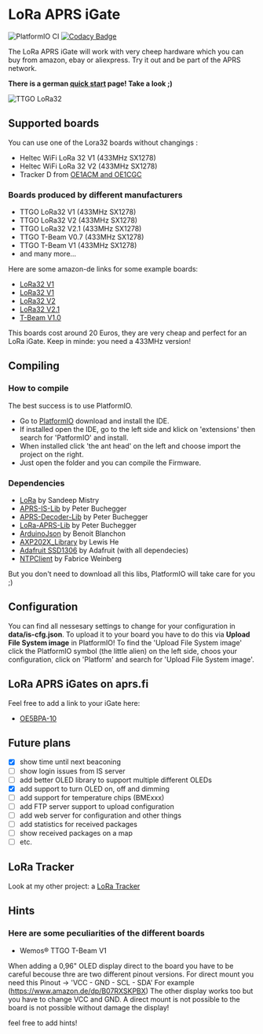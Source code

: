# LoRa APRS iGate

![PlatformIO CI](https://github.com/lora-aprs/LoRa_APRS_iGate/workflows/PlatformIO%20CI/badge.svg)
[![Codacy Badge](https://api.codacy.com/project/badge/Grade/0b7452d5b3b747b88c736e253dda51e6)](https://app.codacy.com/gh/lora-aprs/LoRa_APRS_iGate?utm_source=github.com&utm_medium=referral&utm_content=lora-aprs/LoRa_APRS_iGate&utm_campaign=Badge_Grade_Dashboard)

The LoRa APRS iGate will work with very cheep hardware which you can buy from amazon, ebay or aliexpress.
Try it out and be part of the APRS network.

**There is a german [quick start](https://www.lora-aprs.info/docs/LoRa_APRS_iGate/quick-start-guide/) page! Take a look ;)**

![TTGO LoRa32](pics/iGate.png)

## Supported boards

You can use one of the Lora32 boards without changings :

*   Heltec WiFi LoRa 32 V1 (433MHz SX1278)
*   Heltec WiFi LoRa 32 V2 (433MHz SX1278)
*   Tracker D from [OE1ACM and OE1CGC](https://www.lora-aprs.at/)

### Boards produced by different manufacturers
*   TTGO LoRa32 V1 (433MHz SX1278)
*   TTGO LoRa32 V2 (433MHz SX1278)
*   TTGO LoRa32 V2.1 (433MHz SX1278)
*   TTGO T-Beam V0.7 (433MHz SX1278)
*   TTGO T-Beam V1 (433MHz SX1278)
*   and many more...

Here are some amazon-de links for some example boards:
*   [LoRa32 V1](https://www.amazon.de/dp/B07VPHYYJD)
*   [LoRa32 V1](https://www.amazon.de/dp/B07QRG89ZV)
*   [LoRa32 V2](https://www.amazon.de/dp/B07VL97VNH)
*   [LoRa32 V2.1](https://www.amazon.de/dp/B07RXSKPBX)
*   [T-Beam V1.0](https://www.amazon.de/dp/B07RT9FKPL)

This boards cost around 20 Euros, they are very cheap and perfect for an LoRa iGate.
Keep in minde: you need a 433MHz version!

## Compiling

### How to compile

The best success is to use PlatformIO. 
*   Go to [PlatformIO](https://platformio.org/) download and install the IDE. 
*   If installed open the IDE, go to the left side and klick on 'extensions' then search for 'PatformIO' and install.
*   When installed click 'the ant head' on the left and choose import the project on the right.
*   Just open the folder and you can compile the Firmware.

### Dependencies

*   [LoRa](https://github.com/sandeepmistry/arduino-LoRa) by Sandeep Mistry
*   [APRS-IS-Lib](https://github.com/peterus/APRS-IS-Lib) by Peter Buchegger
*   [APRS-Decoder-Lib](https://github.com/peterus/APRS-Decoder-Lib) by Peter Buchegger
*   [LoRa-APRS-Lib](https://github.com/peterus/LoRa-APRS-Lib) by Peter Buchegger
*   [ArduinoJson](https://github.com/bblanchon/ArduinoJson) by Benoit Blanchon
*   [AXP202X_Library](https://github.com/lewisxhe/AXP202X_Library) by Lewis He
*   [Adafruit SSD1306](https://github.com/adafruit/Adafruit_SSD1306) by Adafruit (with all dependecies)
*   [NTPClient](https://github.com/arduino-libraries/NTPClient) by Fabrice Weinberg

But you don't need to download all this libs, PlatformIO will take care for you ;)

## Configuration

You can find all nessesary settings to change for your configuration in **data/is-cfg.json**.
To upload it to your board you have to do this via **Upload File System image** in PlatformIO!
To find the 'Upload File System image' click the PlatformIO symbol (the little alien) on the left side, choos your configuration, click on 'Platform' and search for 'Upload File System image'.

## LoRa APRS iGates on aprs.fi

Feel free to add a link to your iGate here:

*   [OE5BPA-10](https://aprs.fi/info/a/OE5BPA-10)

## Future plans

*   [x] show time until next beaconing
*   [ ] show login issues from IS server
*   [ ] add better OLED library to support multiple different OLEDs
*   [x] add support to turn OLED on, off and dimming
*   [ ] add support for temperature chips (BMExxx)
*   [ ] add FTP server support to upload configuration
*   [ ] add web server for configuration and other things
*   [ ] add statistics for received packages
*   [ ] show received packages on a map
*   [ ] etc.

## LoRa Tracker

Look at my other project: a [LoRa Tracker](https://github.com/peterus/LoRa_APRS_Tracker)

## Hints

### Here are some peculiarities of the different boards

*   Wemos® TTGO T-Beam V1

When adding a 0,96" OLED display direct to the board you have to be careful becouse thre are two different pinout versions. 
For direct mount you need this Pinout -> 'VCC - GND - SCL - SDA'
For example (https://www.amazon.de/dp/B07RXSKPBX) 
The other display works too but you have to change VCC and GND.
A direct mount is not possible to the board is not possible without damage the display!

feel free to add hints!
